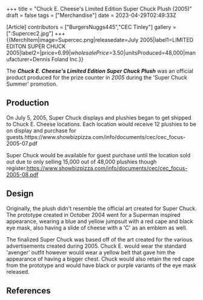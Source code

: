 +++
title = "Chuck E. Cheese's Limited Edition Super Chuck Plush (2005)"
draft = false
tags = ["Merchandise"]
date = 2023-04-29T02:49:33Z

[Article]
contributors = ["BurgersNuggs445","CEC Tinley"]
gallery = [":Supercec2.jpg"]
+++
{{MerchItem|image=Supercec.png|releasedate=July 2005|label1=LIMITED EDITON
SUPER CHUCK
2005|label2=|price=$6.99|wholesalePrice=$3.50|unitsProduced=48,000|manufacturer=Dennis Foland Inc.}}

The <b><i>Chuck E. Cheese's Limited Edition Super Chuck Plush</b></i> was an official product produced for the prize counter in <i>2005</i> during the 'Super Chuck Summer' promotion.

<h2>Production</h2>
On July 5, 2005, Super Chuck displays and plushies began to get shipped to Chuck E. Cheese locations. Each location would receive 12 plushies to be on display and purchase for guests.<ref>https://www.showbizpizza.com/info/documents/cec/cec_focus-2005-07.pdf</ref>

Super Chuck would be available for guest purchase until the location sold out due to only selling 15,000 out of 48,000 plushies though register.<ref>https://www.showbizpizza.com/info/documents/cec/cec_focus-2005-08.pdf</ref>

<h2>Design</h2>
Originally, the plush didn't resemble the official art created for Super Chuck. The prototype created in October 2004 went for a Superman inspired appearance, wearing a blue and yellow jumpsuit with a red cape and black eye mask, also having a slide of cheese with a 'C' as an emblem as well.<ref></ref>  

The finalized Super Chuck was based off of the art created for the various advertisements created during 2005. Chuck E. would wear the standard 'avenger' outfit however would wear a yellow belt that gave him the appearance of having a bigger chest. Chuck would also retain the red cape from the prototype and would have black or purple variants of the eye mask released.  




<h2> References </h2>
<references />